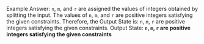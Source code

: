 Example Answer:
`n`, `m`, and `r` are assigned the values of integers obtained by splitting the input. The values of `n`, `m`, and `r` are positive integers satisfying the given constraints. Therefore, the Output State is: `n`, `m`, `r` are positive integers satisfying the given constraints.
Output State: **`n`, `m`, `r` are positive integers satisfying the given constraints**